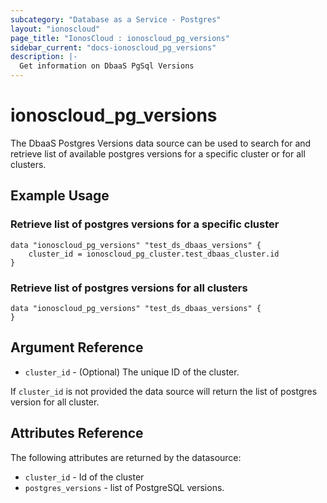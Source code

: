 ```yaml
---
subcategory: "Database as a Service - Postgres"
layout: "ionoscloud"
page_title: "IonosCloud : ionoscloud_pg_versions"
sidebar_current: "docs-ionoscloud_pg_versions"
description: |-
  Get information on DbaaS PgSql Versions
---
```


# ionoscloud\_pg_versions

The DbaaS Postgres Versions data source can be used to search for and retrieve list of available postgres versions for a specific cluster or for all clusters.

## Example Usage

### Retrieve list of postgres versions for a specific cluster
```hcl
data "ionoscloud_pg_versions" "test_ds_dbaas_versions" {
	cluster_id = ionoscloud_pg_cluster.test_dbaas_cluster.id
}
```

### Retrieve list of postgres versions for all clusters
```hcl
data "ionoscloud_pg_versions" "test_ds_dbaas_versions" {
}
```

## Argument Reference

* `cluster_id` - (Optional) The unique ID of the cluster.

If `cluster_id` is not provided the data source will return the list of postgres version for all cluster.

## Attributes Reference

The following attributes are returned by the datasource:

* `cluster_id` - Id of the cluster
* `postgres_versions` - list of PostgreSQL versions.